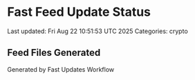 # Fast Feed Update Status
Last updated: Fri Aug 22 10:51:53 UTC 2025
Categories: crypto

## Feed Files Generated

Generated by Fast Updates Workflow

